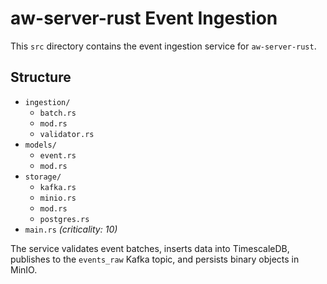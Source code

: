 # aw-server-rust Event Ingestion

This `src` directory contains the event ingestion service for `aw-server-rust`.

## Structure
- `ingestion/`
  - `batch.rs`
  - `mod.rs`
  - `validator.rs`
- `models/`
  - `event.rs`
  - `mod.rs`
- `storage/`
  - `kafka.rs`
  - `minio.rs`
  - `mod.rs`
  - `postgres.rs`
- `main.rs` *(criticality: 10)*

The service validates event batches, inserts data into TimescaleDB, publishes to the `events_raw` Kafka topic, and persists binary objects in MinIO.
